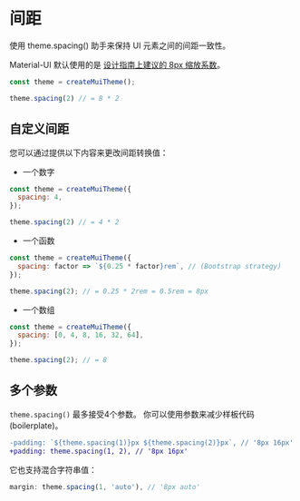 # 间距

<p class="description">使用 theme.spacing() 助手来保持 UI 元素之间的间距一致性。</p>

Material-UI 默认使用的是 [设计指南上建议的 8px 缩放系数](https://material.io/design/layout/understanding-layout.html)。

```js
const theme = createMuiTheme();

theme.spacing(2) // = 8 * 2
```

## 自定义间距

您可以通过提供以下内容来更改间距转换值：

- 一个数字

```js
const theme = createMuiTheme({
  spacing: 4,
});

theme.spacing(2) // = 4 * 2
```

- 一个函数

```js
const theme = createMuiTheme({
  spacing: factor => `${0.25 * factor}rem`, // (Bootstrap strategy)
});

theme.spacing(2); // = 0.25 * 2rem = 0.5rem = 8px
```

- 一个数组

```js
const theme = createMuiTheme({
  spacing: [0, 4, 8, 16, 32, 64],
});

theme.spacing(2); // = 8
```

## 多个参数

` theme.spacing() ` 最多接受4个参数。 你可以使用参数来减少样板代码(boilerplate)。

```diff
-padding: `${theme.spacing(1)}px ${theme.spacing(2)}px`, // '8px 16px'
+padding: theme.spacing(1, 2), // '8px 16px'
```

它也支持混合字符串值：

```js
margin: theme.spacing(1, 'auto'), // '8px auto'
```
